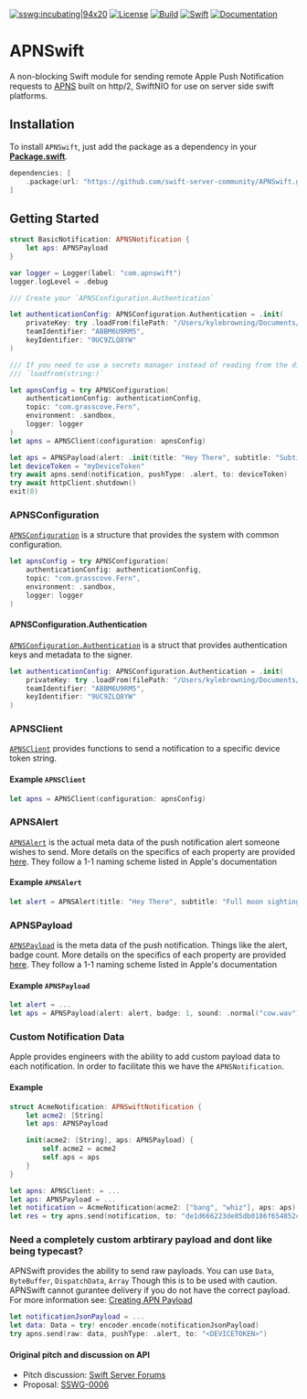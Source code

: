[![sswg:incubating|94x20](https://img.shields.io/badge/sswg-incubating-yellow.svg)](https://github.com/swift-server/sswg/blob/master/process/incubation.md#sandbox-level)
[![License](https://img.shields.io/badge/License-Apache%202.0-yellow.svg)](https://www.apache.org/licenses/LICENSE-2.0.html)
[![Build](https://github.com/kylebrowning/APNSwift/workflows/test/badge.svg)](https://github.com/kylebrowning/APNSwift/actions)
[![Swift](https://img.shields.io/badge/Swift-5.6-brightgreen.svg?colorA=orange&colorB=4E4E4E)](https://swift.org)
[![Documentation](https://img.shields.io/badge/documentation-blueviolet.svg)](https://swiftpackageindex.com/swift-server-community/APNSwift/master/documentation/apnswift)


# APNSwift

A non-blocking Swift module for sending remote Apple Push Notification requests to [APNS](https://developer.apple.com/documentation/usernotifications/setting_up_a_remote_notification_server) built on http/2, SwiftNIO for use on server side swift platforms.

## Installation

To install `APNSwift`, just add the package as a dependency in your [**Package.swift**](https://github.com/apple/swift-package-manager/blob/master/Documentation/PackageDescriptionV4.md#dependencies).

```swift
dependencies: [
    .package(url: "https://github.com/swift-server-community/APNSwift.git", from: "5.0.0"),
]
```

## Getting Started

```swift
struct BasicNotification: APNSNotification {
    let aps: APNSPayload
}

var logger = Logger(label: "com.apnswift")
logger.logLevel = .debug

/// Create your `APNSConfiguration.Authentication`

let authenticationConfig: APNSConfiguration.Authentication = .init(
    privateKey: try .loadFrom(filePath: "/Users/kylebrowning/Documents/AuthKey_9UC9ZLQ8YW.p8"),
    teamIdentifier: "ABBM6U9RM5",
    keyIdentifier: "9UC9ZLQ8YW"
)

/// If you need to use a secrets manager instead of reading from the disk, use
/// `loadfrom(string:)`

let apnsConfig = try APNSConfiguration(
    authenticationConfig: authenticationConfig,
    topic: "com.grasscove.Fern",
    environment: .sandbox,
    logger: logger
)
let apns = APNSClient(configuration: apnsConfig)

let aps = APNSPayload(alert: .init(title: "Hey There", subtitle: "Subtitle", body: "Body"), hasContentAvailable: true)
let deviceToken = "myDeviceToken"
try await apns.send(notification, pushType: .alert, to: deviceToken)
try await httpClient.shutdown()
exit(0)
```

### APNSConfiguration

[`APNSConfiguration`](https://github.com/kylebrowning/swift-nio-http2-apns/blob/master/Sources/APNSwift/APNSConfiguration.swift) is a structure that provides the system with common configuration.

```swift
let apnsConfig = try APNSConfiguration(
    authenticationConfig: authenticationConfig,
    topic: "com.grasscove.Fern",
    environment: .sandbox,
    logger: logger
)
```

#### APNSConfiguration.Authentication
[`APNSConfiguration.Authentication`](https://github.com/swift-server-community/APNSwift/blob/master/Sources/APNSwift/APNSConfiguration.swift#L26) is a struct that provides authentication keys and metadata to the signer.


```swift
let authenticationConfig: APNSConfiguration.Authentication = .init(
    privateKey: try .loadFrom(filePath: "/Users/kylebrowning/Documents/AuthKey_9UC9ZLQ8YW.p8"),
    teamIdentifier: "ABBM6U9RM5",
    keyIdentifier: "9UC9ZLQ8YW"
)
```

### APNSClient

[`APNSClient`](https://github.com/kylebrowning/swift-nio-http2-apns/blob/master/Sources/APNSwift/APNSClient.swift) provides functions to send a notification to a specific device token string.


#### Example `APNSClient`
```swift
let apns = APNSClient(configuration: apnsConfig)
```

### APNSAlert

[`APNSAlert`](https://github.com/kylebrowning/APNSwift/blob/tn-concise-naming/Sources/APNSwift/APNSAlert.swift) is the actual meta data of the push notification alert someone wishes to send. More details on the specifics of each property are provided [here](https://developer.apple.com/library/archive/documentation/NetworkingInternet/Conceptual/RemoteNotificationsPG/PayloadKeyReference.html). They follow a 1-1 naming scheme listed in Apple's documentation


#### Example `APNSAlert`
```swift
let alert = APNSAlert(title: "Hey There", subtitle: "Full moon sighting", body: "There was a full moon last night did you see it")
```

### APNSPayload

[`APNSPayload`](https://github.com/kylebrowning/APNSwift/blob/tn-concise-naming/Sources/APNSwift/APNSPayload.swift) is the meta data of the push notification. Things like the alert, badge count. More details on the specifics of each property are provided [here](https://developer.apple.com/library/archive/documentation/NetworkingInternet/Conceptual/RemoteNotificationsPG/PayloadKeyReference.html). They follow a 1-1 naming scheme listed in Apple's documentation


#### Example `APNSPayload`
```swift
let alert = ...
let aps = APNSPayload(alert: alert, badge: 1, sound: .normal("cow.wav"))
```

### Custom Notification Data

Apple provides engineers with the ability to add custom payload data to each notification. In order to facilitate this we have the `APNSNotification`.

#### Example
```swift
struct AcmeNotification: APNSwiftNotification {
    let acme2: [String]
    let aps: APNSPayload

    init(acme2: [String], aps: APNSPayload) {
        self.acme2 = acme2
        self.aps = aps
    }
}

let apns: APNSClient: = ...
let aps: APNSPayload = ...
let notification = AcmeNotification(acme2: ["bang", "whiz"], aps: aps)
let res = try apns.send(notification, to: "de1d666223de85db0186f654852cc960551125ee841ca044fdf5ef6a4756a77e")
```

### Need a completely custom arbtirary payload and dont like being typecast?

APNSwift provides the ability to send raw payloads. You can use `Data`, `ByteBuffer`, `DispatchData`, `Array`
Though this is to be used with caution. APNSwift cannot gurantee delivery if you do not have the correct payload.
For more information see: [Creating APN Payload](https://developer.apple.com/library/archive/documentation/NetworkingInternet/Conceptual/RemoteNotificationsPG/CreatingtheNotificationPayload.html)

```swift
let notificationJsonPayload = ...
let data: Data = try! encoder.encode(notificationJsonPayload)
try apns.send(raw: data, pushType: .alert, to: "<DEVICETOKEN>")
```

#### Original pitch and discussion on API

* Pitch discussion: [Swift Server Forums](https://forums.swift.org/t/apple-push-notification-service-implementation-pitch/20193)
* Proposal: [SSWG-0006](https://forums.swift.org/t/feedback-nioapns-nio-based-apple-push-notification-service/24393)

